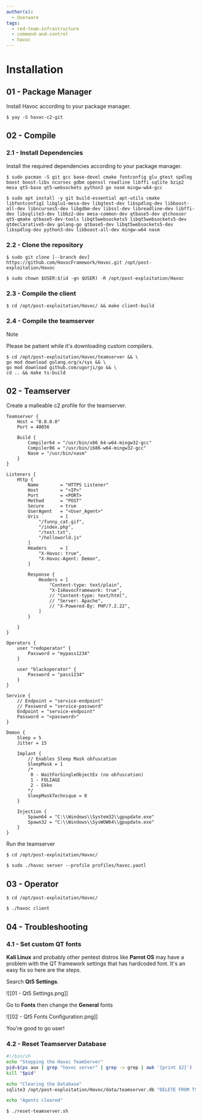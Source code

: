 ```yaml
---
author(s):
  - Userware
tags:
  - red-team-infrastructure
  - command-and-control
  - havoc
---
```

# Installation

## 01 - Package Manager

Install Havoc according to your package manager.

```
$ yay -S havoc-c2-git
```

## 02 - Compile

### 2.1 - Install Dependencies

Install the required dependencies according to your package manager.

```
$ sudo pacman -S git gcc base-devel cmake fontconfig glu gtest spdlog boost boost-libs ncurses gdbm openssl readline libffi sqlite bzip2 mesa qt5-base qt5-websockets python3 go nasm mingw-w64-gcc

$ sudo apt install -y git build-essential apt-utils cmake libfontconfig1 libglu1-mesa-dev libgtest-dev libspdlog-dev libboost-all-dev libncurses5-dev libgdbm-dev libssl-dev libreadline-dev libffi-dev libsqlite3-dev libbz2-dev mesa-common-dev qtbase5-dev qtchooser qt5-qmake qtbase5-dev-tools libqt5websockets5 libqt5websockets5-dev qtdeclarative5-dev golang-go qtbase5-dev libqt5websockets5-dev libspdlog-dev python3-dev libboost-all-dev mingw-w64 nasm
```

### 2.2 - Clone the repository

```
$ sudo git clone [--branch dev] https://github.com/HavocFramework/Havoc.git /opt/post-exploitation/Havoc

$ sudo chown $USER:$(id -gn $USER) -R /opt/post-exploitation/Havoc
```

### 2.3 - Compile the client

```
$ cd /opt/post-exploitation/Havoc/ && make client-build
```

### 2.4 - Compile the teamserver

> [!NOTE]
> Please be patient while it's downloading custom compilers.

```
$ cd /opt/post-exploitation/Havoc/teamserver && \
go mod download golang.org/x/sys && \
go mod download github.com/ugorji/go && \
cd .. && make ts-build
```

## 02 - Teamserver

Create a malleable c2 profile for the teamserver.

```
Teamserver {
    Host = "0.0.0.0"
    Port = 40056

    Build {
        Compiler64 = "/usr/bin/x86_64-w64-mingw32-gcc"
        Compiler86 = "/usr/bin/i686-w64-mingw32-gcc"
        Nasm = "/usr/bin/nasm"
    }
}

Listeners {
    Http {
        Name        = "HTTPS Listener"
        Host        = "<IP>"
        Port        = <PORT>
        Method      = "POST"
        Secure      = true
        UserAgent   = "<User_Agent>"
        Uris        = [
            "/funny_cat.gif",
            "/index.php",
            "/test.txt",
            "/helloworld.js"
        ]
        Headers     = [
            "X-Havoc: true",
            "X-Havoc-Agent: Demon",
        ]

        Response {
            Headers = [
                "Content-type: text/plain",
                "X-IsHavocFramework: true",
                // "Content-type: text/html",
                // "Server: Apache",
                // "X-Powered-By: PHP/7.2.22",
            ]
        }

    }
}

Operators {
    user "redoperator" {
        Password = "mypass1234"
    }

    user "blackoperator" {
        Password = "pass1234"
    }
}

Service {
    // Endpoint = "service-endpoint"
    // Password = "service-password"
    Endpoint = "service-endpoint"
    Password = "<password>"
}

Demon {
    Sleep = 5
    Jitter = 15
    
    Implant {
        // Enables Sleep Mask obfuscation
        SleepMask = 1
        /*
         0 - WaitForSingleObjectEx (no obfuscation)
         1 - FOLIAGE
         2 - Ekko
        */
        SleepMaskTechnique = 0
    }

    Injection {
        Spawn64 = "C:\\Windows\\System32\\gpupdate.exe"
        Spawn32 = "C:\\Windows\\SysWOW64\\gpupdate.exe"
    }
}
```

Run the teamserver

```
$ cd /opt/post-exploitation/Havoc/

$ sudo ./havoc server --profile profiles/havoc.yaotl
```

## 03 - Operator

```
$ cd /opt/post-exploitation/Havoc/

$ ./havoc client
```

## 04 - Troubleshooting

### 4.1 - Set custom QT fonts

**Kali Linux** and probably other pentest distros like **Parrot OS** may have a problem with the QT framework settings that has hardcoded font. It's an easy fix so here are the steps.

Search **Qt5 Settings**.

![[01 - Qt5 Settings.png]]

Go to **Fonts** then change the **General** fonts

![[02 - Qt5 Fonts Configuration.png]]

You're good to go user!

### 4.2 - Reset Teamserver Database

```bash
#!/bin/sh
echo "Stopping the Havoc TeamServer"
pid=$(ps aux | grep "havoc server" | grep -v grep | awk '{print $2}')
kill "$pid"

echo "Clearing the Database"
sqlite3 /opt/post-exploitation/Havoc/data/teamserver.db "DELETE FROM TS_Agents;"

echo "Agents cleared"
```

```
$ ./reset-teamserver.sh
```